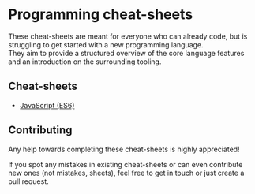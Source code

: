 # Programming cheat-sheets
These cheat-sheets are meant for everyone who can already code, but is struggling to get started with a new programming language.  
They aim to provide a structured overview of the core language features and an introduction on the surrounding tooling.

## Cheat-sheets
- [JavaScript (ES6)](javascript.md)

## Contributing
Any help towards completing these cheat-sheets is highly appreciated!

If you spot any mistakes in existing cheat-sheets or can even contribute new ones (not mistakes, sheets), feel free to get in touch or just create a pull request.

